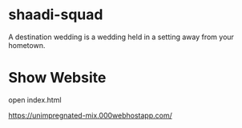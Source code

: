 # shaadi-squad
A destination wedding is a wedding held in a setting away from your hometown.


# Show Website

open index.html 

https://unimpregnated-mix.000webhostapp.com/
